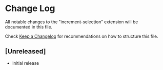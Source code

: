 # Change Log
All notable changes to the "increment-selection" extension will be documented in this file.

Check [Keep a Changelog](http://keepachangelog.com/) for recommendations on how to structure this file.

## [Unreleased]
- Initial release